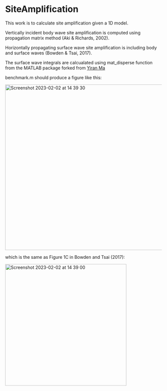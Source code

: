 # SiteAmplification
This work is to calculate site amplification given a 1D model. 

Vertically incident body wave site amplification is computed using propagation matrix method (Aki & Richards, 2002).

Horizontally propagating surface wave site amplification is including body and surface waves (Bowden & Tsai, 2017).

The surface wave integrals are calcualated using mat_disperse function from the MATLAB package forked from [Yiran Ma ](https://github.com/yiran06/mat_disperse)

benchmark.m should produce a figure like this:

<img width="531" alt="Screenshot 2023-02-02 at 14 39 30" src="https://user-images.githubusercontent.com/20884599/216465879-d943042e-63ec-4b15-b613-55b6f3a93c43.png">

which is the same as Figure 1C in Bowden and Tsai (2017):

<img width="390" alt="Screenshot 2023-02-02 at 14 39 00" src="https://user-images.githubusercontent.com/20884599/216465771-0428c777-f590-441c-aea3-0eb56e3c73ce.png">

